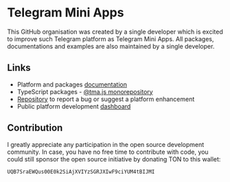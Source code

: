 # Telegram Mini Apps

This GitHub organisation was created by a single developer which is excited to improve such
Telegram platform as Telegram Mini Apps. All packages, documentations and examples are also maintained
by a single developer.

## Links

- Platform and packages [documentation](https://docs.telegram-mini-apps.com)
- TypeScript packages - [@tma.js monorepository](https://github.com/Telegram-Mini-Apps/tma.js)
- [Repository](https://github.com/Telegram-Mini-Apps/issues) to report a bug or suggest a platform enhancement
- Public platform development [dashboard](https://github.com/orgs/Telegram-Mini-Apps/projects/1)

## Contribution

I greatly appreciate any participation in the open source development community. In case, you have no 
free time to contribute with code, you could still sponsor the open source initiative by donating TON 
to this wallet: 

```
UQB7SraEWQus00E0k2SiAjXVIYzSGRJXIwF9ciYUM4tBIJMI
```
